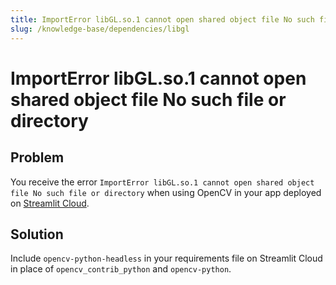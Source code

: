 ```yaml
---
title: ImportError libGL.so.1 cannot open shared object file No such file or directory
slug: /knowledge-base/dependencies/libgl
---
```


# ImportError libGL.so.1 cannot open shared object file No such file or directory

## Problem

You receive the error `ImportError libGL.so.1 cannot open shared object file No such file or directory` when using OpenCV in your app deployed on [Streamlit Cloud](https://streamlit.io/cloud).

## Solution

Include `opencv-python-headless` in your requirements file on Streamlit Cloud in place of `opencv_contrib_python` and `opencv-python`.
